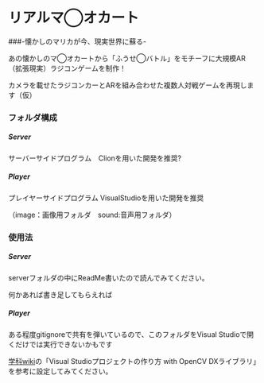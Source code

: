 # リアルマ◯オカート 
###-懐かしのマリカが今、現実世界に蘇る-

あの懐かしのマ◯オカートから「ふうせ◯バトル」をモチーフに大規模AR（拡張現実）ラジコンゲームを制作！

カメラを載せたラジコンカーとARを組み合わせた複数人対戦ゲームを再現します（仮）

### フォルダ構成
##### Server 
  サーバーサイドプログラム　Clionを用いた開発を推奨?
##### Player 
  プレイヤーサイドプログラム VisualStudioを用いた開発を推奨
  
  （image：画像用フォルダ　sound:音声用フォルダ）

### 使用法
##### Server
serverフォルダの中にReadMe書いたので読んでみてください。

何かあれば書き足してもらえれば
##### Player

ある程度gitignoreで共有を弾いているので、このフォルダをVisual Studioで開くだけでは実行できないかもです

[学科wiki](https://wiki.eeic.jp/index.php/%E4%BA%94%E6%9C%88%E7%A5%AD2015/AR%E4%BC%81%E7%94%BB)の「Visual Studioプロジェクトの作り方 with OpenCV DXライブラリ」を参考に設定してみてください。

